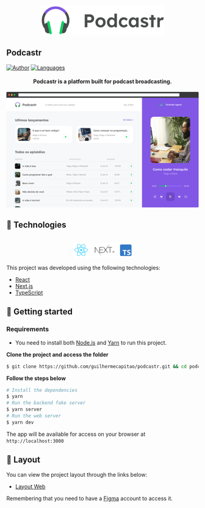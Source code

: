 <div align="center">
  <img src=".github/podcastr-logo.svg" alt="Podcastr logo">
</div>

## Podcastr

[![Author](https://img.shields.io/badge/author-Klayverx-8257E5?style=flat-square)](https://github.com/Klayverx)
[![Languages](https://img.shields.io/github/languages/count/Klayverx/nlw05-podcastr?color=%238257E5&style=flat-square)](#)

<h4 align="center">
  Podcastr is a platform built for podcast broadcasting.
</h4>

![Podcastr preview](.github/app-preview.png)

## 🧪 Technologies
<div align="center">
  <br />
  <img src=".github/tech-logos.png" alt="Technologies used">
</div>

This project was developed using the following technologies:

- [React](https://reactjs.org)
- [Next.js](https://nextjs.org/)
- [TypeScript](https://www.typescriptlang.org/)

## 🚀 Getting started

### Requirements

- You need to install both [Node.js](https://nodejs.org/en/download/) and [Yarn](https://yarnpkg.com/) to run this project.

**Clone the project and access the folder**

```bash
$ git clone https://github.com/guilhermecapitao/podcastr.git && cd podcastr
```

**Follow the steps below**
```bash
# Install the dependencies
$ yarn
# Run the backend fake server
$ yarn server
# Run the web server
$ yarn dev
```

The app will be available for access on your browser at `http://localhost:3000`

## 🔖 Layout

You can view the project layout through the links below:

- [Layout Web](https://www.figma.com/file/UwFEntsHpHYJlHNQAQr4gA/Podcastr?node-id=160%3A2761) 

Remembering that you need to have a [Figma](http://figma.com/) account to access it.
